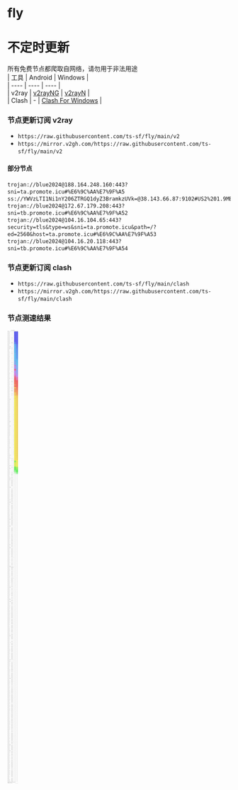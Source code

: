 # fly
# 不定时更新
所有免费节点都爬取自网络，请勿用于非法用途  
|  工具  | Android  | Windows  |  
|  ----  | ----   | ----  |  
| v2ray  | [v2rayNG](https://github.com/2dust/v2rayNG/releases) | [v2rayN](https://github.com/2dust/v2rayN/releases) |  
| Clash  | - | [Clash For Windows](https://github.com/2dust/clashN/releases) | 
  
### 节点更新订阅  v2ray
- `https://raw.githubusercontent.com/ts-sf/fly/main/v2`  
- `https://mirror.v2gh.com/https://raw.githubusercontent.com/ts-sf/fly/main/v2`  

#### 部分节点  
``` 
trojan://blue2024@188.164.248.160:443?sni=ta.promote.icu#%E6%9C%AA%E7%9F%A5
ss://YWVzLTI1Ni1nY206ZTRGQ1dyZ3BramkzUVk=@38.143.66.87:9102#US2%201.9MB%2Fs
trojan://blue2024@172.67.179.208:443?sni=tb.promote.icu#%E6%9C%AA%E7%9F%A52
trojan://blue2024@104.16.104.65:443?security=tls&type=ws&sni=ta.promote.icu&path=/?ed=2560&host=ta.promote.icu#%E6%9C%AA%E7%9F%A53
trojan://blue2024@104.16.20.118:443?sni=tb.promote.icu#%E6%9C%AA%E7%9F%A54
```
### 节点更新订阅  clash
- `https://raw.githubusercontent.com/ts-sf/fly/main/clash`  
- `https://mirror.v2gh.com/https://raw.githubusercontent.com/ts-sf/fly/main/clash`  

### 节点测速结果
![image](traffic.png)
